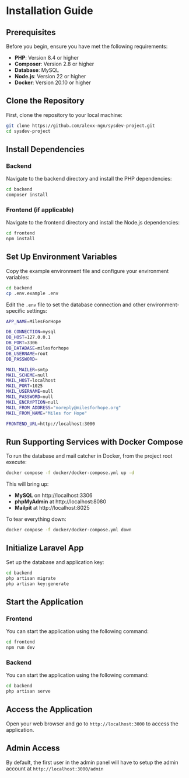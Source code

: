 # Installation Guide

## Prerequisites

Before you begin, ensure you have met the following requirements:

- **PHP**: Version 8.4 or higher
- **Composer**: Version 2.8 or higher
- **Database**: MySQL
- **Node.js**: Version 22 or higher
- **Docker**: Version 20.10 or higher

## Clone the Repository

First, clone the repository to your local machine:

```bash
git clone https://github.com/alexx-ngn/sysdev-project.git
cd sysdev-project
```

## Install Dependencies

### Backend

Navigate to the backend directory and install the PHP dependencies:

```bash
cd backend
composer install
```

### Frontend (if applicable)

Navigate to the frontend directory and install the Node.js dependencies:

```bash
cd frontend
npm install
```

## Set Up Environment Variables

Copy the example environment file and configure your environment variables:

```bash
cd backend
cp .env.example .env
```

Edit the `.env` file to set the database connection and other environment-specific settings:

```bash
APP_NAME=MilesForHope

DB_CONNECTION=mysql
DB_HOST=127.0.0.1
DB_PORT=3306
DB_DATABASE=milesforhope
DB_USERNAME=root
DB_PASSWORD=

MAIL_MAILER=smtp
MAIL_SCHEME=null
MAIL_HOST=localhost
MAIL_PORT=1025
MAIL_USERNAME=null
MAIL_PASSWORD=null
MAIL_ENCRYPTION=null
MAIL_FROM_ADDRESS="noreply@milesforhope.org"
MAIL_FROM_NAME="Miles for Hope"

FRONTEND_URL=http://localhost:3000
```

## Run Supporting Services with Docker Compose

To run the database and mail catcher in Docker, from the project root execute:

```bash
docker compose -f docker/docker-compose.yml up -d
```

This will bring up:
- **MySQL** on http://localhost:3306
- **phpMyAdmin** at http://localhost:8080
- **Mailpit** at http://localhost:8025

To tear everything down:

```bash
docker compose -f docker/docker-compose.yml down
```

## Initialize Laravel App

Set up the database and application key:

```bash
cd backend
php artisan migrate
php artisan key:generate
```

## Start the Application

### Frontend

You can start the application using the following command:

```bash
cd frontend
npm run dev
```

### Backend

You can start the application using the following command:

```bash
cd backend
php artisan serve
```

## Access the Application

Open your web browser and go to `http://localhost:3000` to access the application.

## Admin Access

By default, the first user in the admin panel will have to setup the admin account at `http://localhost:3000/admin`